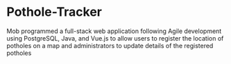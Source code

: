 # Pothole-Tracker
Mob programmed a full-stack web application following Agile development using PostgreSQL, Java, and Vue.js to allow users to register the location of potholes on a map and administrators to update details of the registered potholes
